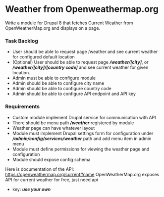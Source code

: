 # Weather from Openweathermap.org

Write a module for Drupal 8 that fetches Current Weather from OpenWeatherMap.org
and displays on a page.

### Task Backlog

* User should be able to request page /weather and see current weather
  for configured default location
* (Optional) User should be able to request
  page ***/weather/[city]***, or ***/weather/[city]/[country code]***
  and see current weather for given location.
* Admin must be able to configure module
* Admin should be able to configure city name
* Admin should be able to configure country code
* Admin should be able to configure API endpoint and API key

### Requirements

* Custom module implement Drupal service for communication with API
* There should be menu path ***/weather*** registered by module
* Weather page can have whatever layout
* Module must implement Drupal settings form for configuration under
  ***/admin/config/services/weather*** path and add menu item in admin menu
* Module must define permissions for viewing the weather page and configuration
* Module should expose config schema

Here is documentation of the API: https://openweathermap.org/current#name
OpenWeatherMap.org exposes API for current weather for free, just need api
* key: ***use your own***
